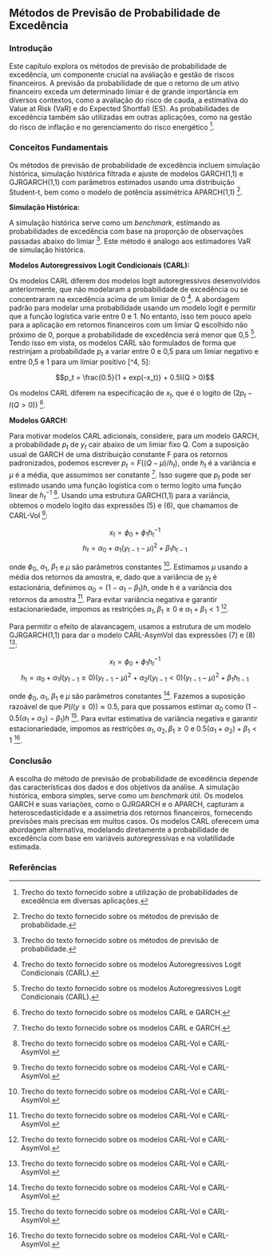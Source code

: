 ## Métodos de Previsão de Probabilidade de Excedência

### Introdução
Este capítulo explora os métodos de previsão de probabilidade de excedência, um componente crucial na avaliação e gestão de riscos financeiros. A previsão da probabilidade de que o retorno de um ativo financeiro exceda um determinado limiar é de grande importância em diversos contextos, como a avaliação do risco de cauda, a estimativa do Value at Risk (VaR) e do Expected Shortfall (ES). As probabilidades de excedência também são utilizadas em outras aplicações, como na gestão do risco de inflação e no gerenciamento do risco energético [^2].

### Conceitos Fundamentais

Os métodos de previsão de probabilidade de excedência incluem simulação histórica, simulação histórica filtrada e ajuste de modelos GARCH(1,1) e GJRGARCH(1,1) com parâmetros estimados usando uma distribuição Student-t, bem como o modelo de potência assimétrica APARCH(1,1) [^1].

**Simulação Histórica:**

A simulação histórica serve como um *benchmark*, estimando as probabilidades de excedência com base na proporção de observações passadas abaixo do limiar [^1]. Este método é análogo aos estimadores VaR de simulação histórica.

**Modelos Autoregressivos Logit Condicionais (CARL):**

Os modelos CARL diferem dos modelos logit autoregressivos desenvolvidos anteriormente, que não modelaram a probabilidade de excedência ou se concentraram na excedência acima de um limiar de 0 [^4]. A abordagem padrão para modelar uma probabilidade usando um modelo logit é permitir que a função logística varie entre 0 e 1. No entanto, isso tem pouco apelo para a aplicação em retornos financeiros com um limiar Q escolhido não próximo de 0, porque a probabilidade de excedência será menor que 0,5 [^4]. Tendo isso em vista, os modelos CARL são formulados de forma que restrinjam a probabilidade $p_t$ a variar entre 0 e 0,5 para um limiar negativo e entre 0,5 e 1 para um limiar positivo [^4, 5]:

$$p_t = \frac{0.5}{1 + exp(-x_t)} + 0.5I(Q > 0)$$

Os modelos CARL diferem na especificação de $x_t$, que é o logito de ($2p_t - I(Q > 0)$) [^5].

**Modelos GARCH:**

Para motivar modelos CARL adicionais, considere, para um modelo GARCH, a probabilidade $p_t$ de $y_t$ cair abaixo de um limiar fixo Q. Com a suposição usual de GARCH de uma distribuição constante F para os retornos padronizados, podemos escrever $p_t = F((Q - \mu)/h_t)$, onde $h_t$ é a variância e $\mu$ é a média, que assumimos ser constante [^5]. Isso sugere que $p_t$ pode ser estimado usando uma função logística com o termo logito uma função linear de $h_t^{-1}$ [^6]. Usando uma estrutura GARCH(1,1) para a variância, obtemos o modelo logito das expressões (5) e (6), que chamamos de CARL-Vol [^6]:

$$x_t = \phi_0 + \phi_1 h_t^{-1}$$
$$h_t = \alpha_0 + \alpha_1 (y_{t-1} - \mu)^2 + \beta_1 h_{t-1}$$

onde $\phi_0$, $\alpha_1$, $\beta_1$ e $\mu$ são parâmetros constantes [^6]. Estimamos $\mu$ usando a média dos retornos da amostra, e, dado que a variância de $y_t$ é estacionária, definimos $\alpha_0 = (1 - \alpha_1 - \beta_1)h$, onde h é a variância dos retornos da amostra [^6]. Para evitar variância negativa e garantir estacionariedade, impomos as restrições $\alpha_1, \beta_1 \geq 0$ e $\alpha_1 + \beta_1 < 1$ [^6].

Para permitir o efeito de alavancagem, usamos a estrutura de um modelo GJRGARCH(1,1) para dar o modelo CARL-AsymVol das expressões (7) e (8) [^6]:

$$x_t = \phi_0 + \phi_1 h_t^{-1}$$
$$h_t = \alpha_0 + \alpha_1 I(y_{t-1} \geq 0)(y_{t-1} - \mu)^2 + \alpha_2 I(y_{t-1} < 0)(y_{t-1} - \mu)^2 + \beta_1 h_{t-1}$$

onde $\phi_0$, $\alpha_1$, $\beta_1$ e $\mu$ são parâmetros constantes [^6]. Fazemos a suposição razoável de que $P(I(y \geq 0)) \approx 0.5$, para que possamos estimar $\alpha_0$ como $(1 - 0.5(\alpha_1 + \alpha_2) - \beta_1)h$ [^6]. Para evitar estimativa de variância negativa e garantir estacionariedade, impomos as restrições $\alpha_1, \alpha_2, \beta_1 \geq 0$ e $0.5(\alpha_1 + \alpha_2) + \beta_1 < 1$ [^6].

### Conclusão

A escolha do método de previsão de probabilidade de excedência depende das características dos dados e dos objetivos da análise. A simulação histórica, embora simples, serve como um *benchmark* útil. Os modelos GARCH e suas variações, como o GJRGARCH e o APARCH, capturam a heteroscedasticidade e a assimetria dos retornos financeiros, fornecendo previsões mais precisas em muitos casos. Os modelos CARL oferecem uma abordagem alternativa, modelando diretamente a probabilidade de excedência com base em variáveis ​​autoregressivas e na volatilidade estimada.

### Referências
[^1]: Trecho do texto fornecido sobre os métodos de previsão de probabilidade.
[^2]: Trecho do texto fornecido sobre a utilização de probabilidades de excedência em diversas aplicações.
[^4]: Trecho do texto fornecido sobre os modelos Autoregressivos Logit Condicionais (CARL).
[^5]: Trecho do texto fornecido sobre os modelos CARL e GARCH.
[^6]: Trecho do texto fornecido sobre os modelos CARL-Vol e CARL-AsymVol.
<!-- END -->